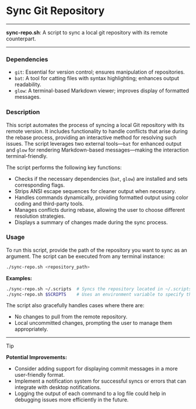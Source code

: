 # Sync Git Repository

---

**sync-repo.sh**: A script to sync a local git repository with its remote counterpart.

---

### Dependencies

- `git`: Essential for version control; ensures manipulation of repositories.
- `bat`: A tool for catting files with syntax highlighting; enhances output readability.
- `glow`: A terminal-based Markdown viewer; improves display of formatted messages.

### Description

This script automates the process of syncing a local Git repository with its remote version. It includes functionality to handle conflicts that arise during the rebase process, providing an interactive method for resolving such issues. The script leverages two external tools—`bat` for enhanced output and `glow` for rendering Markdown-based messages—making the interaction terminal-friendly.

The script performs the following key functions:
- Checks if the necessary dependencies (`bat`, `glow`) are installed and sets corresponding flags.
- Strips ANSI escape sequences for cleaner output when necessary.
- Handles commands dynamically, providing formatted output using color coding and third-party tools.
- Manages conflicts during rebase, allowing the user to choose different resolution strategies.
- Displays a summary of changes made during the sync process.

### Usage

To run this script, provide the path of the repository you want to sync as an argument. The script can be executed from any terminal instance:

```bash
./sync-repo.sh <repository_path>
```

**Examples:**
```bash
./sync-repo.sh ~/.scripts  # Syncs the repository located in ~/.scripts
./sync-repo.sh $SCRIPTS    # Uses an environment variable to specify the path
```

The script also gracefully handles cases where there are:
- No changes to pull from the remote repository.
- Local uncommitted changes, prompting the user to manage them appropriately.

---

> [!TIP]  
> **Potential Improvements:** 
> - Consider adding support for displaying commit messages in a more user-friendly format.
> - Implement a notification system for successful syncs or errors that can integrate with desktop notifications.
> - Logging the output of each command to a log file could help in debugging issues more efficiently in the future.